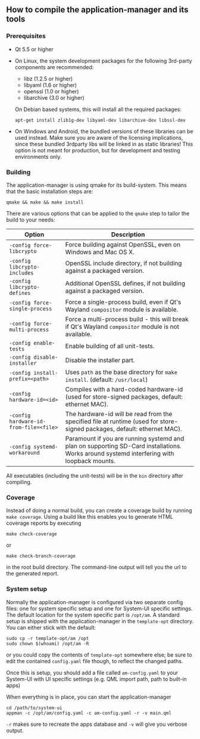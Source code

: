 ## How to compile the application-manager and its tools

### Prerequisites
* Qt 5.5 or higher
* On Linux, the system development packages for the following 3rd-party components are recommended:
  * libz (1.2.5 or higher)
  * libyaml (1.6 or higher)
  * openssl (1.0 or higher)
  * libarchive (3.0 or higher)

  On Debian based systems, this will install all the required packages:
  ```
  apt-get install zlib1g-dev libyaml-dev libarchive-dev libssl-dev
  ```
* On Windows and Android, the bundled versions of these libraries can be used instead. Make sure you
  are aware of the licensing implications, since these bundled 3rdparty libs will be linked in as
  static libraries! This option is not meant for production, but for development and testing
  environments only.


### Building
The application-manager is using qmake for its build-system. This means that the basic
installation steps are:
```
qmake && make && make install
```

There are various options that can be applied to the `qmake` step to tailor the build to your needs:

| Option | Description |
| ------ | ----------- |
| `-config force-libcrypto`       | Force building against OpenSSL, even on Windows and Mac OS X.
| `-config libcrypto-includes`    | OpenSSL include directory, if not building against a packaged version.
| `-config libcrypto-defines`     | Additional OpenSSL defines, if not building against a packaged version.
| `-config force-single-process`  | Force a single-process build, even if Qt's Wayland `compositor` module is available.
| `-config force-multi-process`   | Force a multi-process build - this will break if Qt's Wayland `compositor` module is not available.
| `-config enable-tests`          | Enable building of all unit-tests.
| `-config disable-installer`     | Disable the installer part.
| `-config install-prefix=<path>` | Uses `path` as the base directory for `make install`. (default: `/usr/local`)
| `-config hardware-id=<id>`      | Compiles with a hard-coded hardware-id (used for store-signed packages, default: ethernet MAC).
| `-config hardware-id-from-file=<file>` | The hardware-id will be read from the specified file at runtime (used for store-signed packages, default: ethernet MAC).
| `-config systemd-workaround`    | Paramount if you are running systemd and plan on supporting SD-Card installations. Works around systemd interfering with loopback mounts.

All executables (including the unit-tests) will be in the `bin` directory after compiling.


### Coverage

Instead of doing a normal build, you can create a coverage build by running `make coverage`. Using
a build like this enables you to generate HTML coverage reports by executing
```
make check-coverage
```
or
```
make check-branch-coverage
```
in the root build directory. The command-line output will tell you the url to the generated report.


### System setup
Normally the application-manager is configured via two separate config files:
one for system specific setup and one for System-UI specific settings. The
default location for the system specific part is `/opt/am`. A standard
setup is shipped with the application-manager in the `template-opt` directory.
You can either stick with the default:
```
sudo cp -r template-opt/am /opt
sudo chown $(whoami) /opt/am -R
```
or you could copy the contents of `template-opt` somewhere else; be sure to
edit the contained `config.yaml` file though, to reflect the changed paths.

Once this is setup, you should add a file called `am-config.yaml` to your System-UI
with UI specific settings (e.g. QML import path, path to built-in apps)

When everything is in place, you can start the application-manager
```
cd /path/to/system-ui
appman -c /opt/am/config.yaml -c am-config.yaml -r -v main.qml
```

`-r` makes sure to recreate the apps database and `-v` will give you verbose output.
